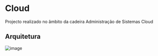 # Cloud
Projecto realizado no âmbito da cadeira Administração de Sistemas Cloud


## Arquitetura

![image](https://github.com/user-attachments/assets/28c5922a-7e10-4555-a078-7d0a53a57b6f)
